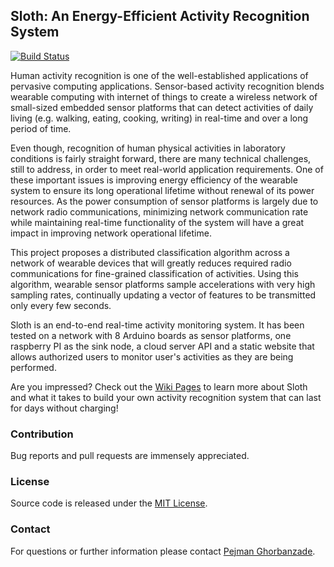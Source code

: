## Sloth: An Energy-Efficient Activity Recognition System

[![Build Status](https://travis-ci.org/ghorbanzade/sloth.svg?branch=master)](https://travis-ci.org/ghorbanzade/sloth)

Human activity recognition is one of the well-established applications of pervasive computing applications.
Sensor-based activity recognition blends wearable computing with internet of things to create a wireless network of small-sized embedded sensor platforms that can detect activities of daily living (e.g. walking, eating, cooking, writing) in real-time and over a long period of time.

Even though, recognition of human physical activities in laboratory conditions is fairly straight forward, there are many technical challenges, still to address, in order to meet real-world application requirements.
One of these important issues is improving energy efficiency of the wearable system to ensure its long operational lifetime without renewal of its power resources.
As the power consumption of sensor platforms is largely due to network radio communications, minimizing network communication rate while maintaining real-time functionality of the system will have a great impact in improving network operational lifetime.

This project proposes a distributed classification algorithm across a network of wearable devices that will greatly reduces required radio communications for fine-grained classification of activities.
Using this algorithm, wearable sensor platforms sample accelerations with very high sampling rates, continually updating a vector of features to be transmitted only every few seconds.

Sloth is an end-to-end real-time activity monitoring system.
It has been tested on a network with 8 Arduino boards as sensor platforms, one raspberry PI as the sink node, a cloud server API and a static website that allows authorized users to monitor user's activities as they are being performed.

Are you impressed? Check out the [Wiki Pages] to learn more about Sloth and what it takes to build your own activity recognition system that can last for days without charging!

### Contribution

Bug reports and pull requests are immensely appreciated.

### License

Source code is released under the [MIT License].

### Contact

For questions or further information please contact [Pejman Ghorbanzade].

[MIT License]: https://github.com/ghorbanzade/sloth/blob/master/LICENSE
[Wiki Pages]: https://github.com/ghorbanzade/sloth/wiki
[Pejman Ghorbanzade]: http://www.ghorbanzade.com
